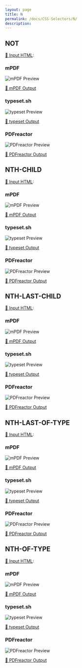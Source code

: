 ```yaml
---
layout: page
title: N
permalink: /docs/CSS-Selectors/N/
description: 
---
```




## NOT

[📄 Input HTML](/html/CSS%20Selectors/N/not.html):

### mPDF
![mPDF Preview](mpdf__html_CSS_Selectors_N_not.html.png) 

[📕 mPDF Output](mpdf__html_CSS_Selectors_N_not.html.pdf)

### typeset.sh
![typeset Preview](typeset__html_CSS_Selectors_N_not.html.png) 

[📕 typeset Output](typeset__html_CSS_Selectors_N_not.html.pdf)

### PDFreactor
![PDFreactor Preview](pdfreactor__html_CSS_Selectors_N_not.html.png) 

[📕 PDFreactor Output](pdfreactor__html_CSS_Selectors_N_not.html.pdf)

## NTH-CHILD

[📄 Input HTML](/html/CSS%20Selectors/N/nth-child.html):

### mPDF
![mPDF Preview](mpdf__html_CSS_Selectors_N_nth-child.html.png) 

[📕 mPDF Output](mpdf__html_CSS_Selectors_N_nth-child.html.pdf)

### typeset.sh
![typeset Preview](typeset__html_CSS_Selectors_N_nth-child.html.png) 

[📕 typeset Output](typeset__html_CSS_Selectors_N_nth-child.html.pdf)

### PDFreactor
![PDFreactor Preview](pdfreactor__html_CSS_Selectors_N_nth-child.html.png) 

[📕 PDFreactor Output](pdfreactor__html_CSS_Selectors_N_nth-child.html.pdf)

## NTH-LAST-CHILD

[📄 Input HTML](/html/CSS%20Selectors/N/nth-last-child.html):

### mPDF
![mPDF Preview](mpdf__html_CSS_Selectors_N_nth-last-child.html.png) 

[📕 mPDF Output](mpdf__html_CSS_Selectors_N_nth-last-child.html.pdf)

### typeset.sh
![typeset Preview](typeset__html_CSS_Selectors_N_nth-last-child.html.png) 

[📕 typeset Output](typeset__html_CSS_Selectors_N_nth-last-child.html.pdf)

### PDFreactor
![PDFreactor Preview](pdfreactor__html_CSS_Selectors_N_nth-last-child.html.png) 

[📕 PDFreactor Output](pdfreactor__html_CSS_Selectors_N_nth-last-child.html.pdf)

## NTH-LAST-OF-TYPE

[📄 Input HTML](/html/CSS%20Selectors/N/nth-last-of-type.html):

### mPDF
![mPDF Preview](mpdf__html_CSS_Selectors_N_nth-last-of-type.html.png) 

[📕 mPDF Output](mpdf__html_CSS_Selectors_N_nth-last-of-type.html.pdf)

### typeset.sh
![typeset Preview](typeset__html_CSS_Selectors_N_nth-last-of-type.html.png) 

[📕 typeset Output](typeset__html_CSS_Selectors_N_nth-last-of-type.html.pdf)

### PDFreactor
![PDFreactor Preview](pdfreactor__html_CSS_Selectors_N_nth-last-of-type.html.png) 

[📕 PDFreactor Output](pdfreactor__html_CSS_Selectors_N_nth-last-of-type.html.pdf)

## NTH-OF-TYPE

[📄 Input HTML](/html/CSS%20Selectors/N/nth-of-type.html):

### mPDF
![mPDF Preview](mpdf__html_CSS_Selectors_N_nth-of-type.html.png) 

[📕 mPDF Output](mpdf__html_CSS_Selectors_N_nth-of-type.html.pdf)

### typeset.sh
![typeset Preview](typeset__html_CSS_Selectors_N_nth-of-type.html.png) 

[📕 typeset Output](typeset__html_CSS_Selectors_N_nth-of-type.html.pdf)

### PDFreactor
![PDFreactor Preview](pdfreactor__html_CSS_Selectors_N_nth-of-type.html.png) 

[📕 PDFreactor Output](pdfreactor__html_CSS_Selectors_N_nth-of-type.html.pdf)



